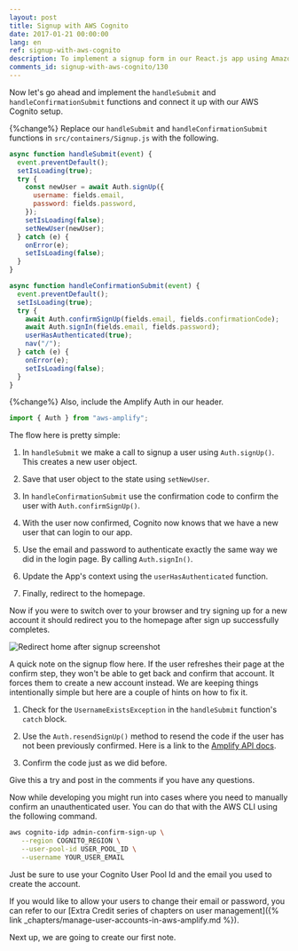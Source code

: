 ```yaml
---
layout: post
title: Signup with AWS Cognito
date: 2017-01-21 00:00:00
lang: en
ref: signup-with-aws-cognito
description: To implement a signup form in our React.js app using Amazon Cognito we are going to use AWS Amplify. We are going to call the Auth.signUp() method to sign a user up and call the Auth.confirmSignUp() method with the confirmation code to complete the process.
comments_id: signup-with-aws-cognito/130
---
```


Now let's go ahead and implement the `handleSubmit` and `handleConfirmationSubmit` functions and connect it up with our AWS Cognito setup.

{%change%} Replace our `handleSubmit` and `handleConfirmationSubmit` functions in `src/containers/Signup.js` with the following.

```js
async function handleSubmit(event) {
  event.preventDefault();
  setIsLoading(true);
  try {
    const newUser = await Auth.signUp({
      username: fields.email,
      password: fields.password,
    });
    setIsLoading(false);
    setNewUser(newUser);
  } catch (e) {
    onError(e);
    setIsLoading(false);
  }
}

async function handleConfirmationSubmit(event) {
  event.preventDefault();
  setIsLoading(true);
  try {
    await Auth.confirmSignUp(fields.email, fields.confirmationCode);
    await Auth.signIn(fields.email, fields.password);
    userHasAuthenticated(true);
    nav("/");
  } catch (e) {
    onError(e);
    setIsLoading(false);
  }
}
```

{%change%} Also, include the Amplify Auth in our header.

```js
import { Auth } from "aws-amplify";
```

The flow here is pretty simple:

1. In `handleSubmit` we make a call to signup a user using `Auth.signUp()`. This creates a new user object.

2. Save that user object to the state using `setNewUser`.

3. In `handleConfirmationSubmit` use the confirmation code to confirm the user with `Auth.confirmSignUp()`.

4. With the user now confirmed, Cognito now knows that we have a new user that can login to our app.

5. Use the email and password to authenticate exactly the same way we did in the login page. By calling `Auth.signIn()`.

6. Update the App's context using the `userHasAuthenticated` function.

7. Finally, redirect to the homepage.

Now if you were to switch over to your browser and try signing up for a new account it should redirect you to the homepage after sign up successfully completes.

![Redirect home after signup screenshot](/assets/redirect-home-after-signup.png)

A quick note on the signup flow here. If the user refreshes their page at the confirm step, they won't be able to get back and confirm that account. It forces them to create a new account instead. We are keeping things intentionally simple but here are a couple of hints on how to fix it.

1. Check for the `UsernameExistsException` in the `handleSubmit` function's `catch` block.

2. Use the `Auth.resendSignUp()` method to resend the code if the user has not been previously confirmed. Here is a link to the [Amplify API docs](https://aws.github.io/aws-amplify/api/classes/authclass.html#resendsignup).

3. Confirm the code just as we did before.

Give this a try and post in the comments if you have any questions.

Now while developing you might run into cases where you need to manually confirm an unauthenticated user. You can do that with the AWS CLI using the following command.

```bash
aws cognito-idp admin-confirm-sign-up \
   --region COGNITO_REGION \
   --user-pool-id USER_POOL_ID \
   --username YOUR_USER_EMAIL
```

Just be sure to use your Cognito User Pool Id and the email you used to create the account.

If you would like to allow your users to change their email or password, you can refer to our [Extra Credit series of chapters on user management]({% link _chapters/manage-user-accounts-in-aws-amplify.md %}).

Next up, we are going to create our first note.
